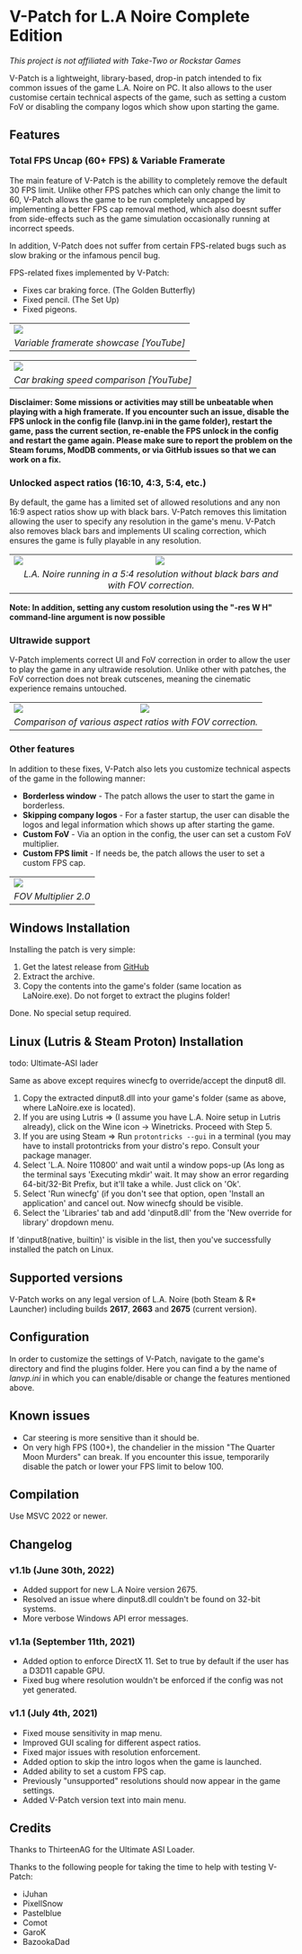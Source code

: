 # V-Patch for L.A Noire Complete Edition
*This project is not affiliated with Take-Two or Rockstar Games*

V-Patch is a lightweight, library-based, drop-in patch intended to fix common issues of the game L.A. Noire on PC. It also allows to the user customise certain technical aspects of the game, such as setting a custom FoV or disabling the company logos which show upon starting the game. 

## Features

### Total FPS Uncap (60+ FPS) & Variable Framerate

The main feature of V-Patch is the abillity to completely remove the default 30 FPS limit. Unlike other FPS patches which can only change the limit to 60, V-Patch allows the game to be run completely uncapped by implementing a better FPS cap removal method, which also doesnt suffer from side-effects such as the game simulation occasionally running at incorrect speeds.

In addition, V-Patch does not suffer from certain FPS-related bugs such as slow braking or the infamous pencil bug.

FPS-related fixes implemented by V-Patch:
- Fixes car braking force. (The Golden Butterfly)
- Fixed pencil. (The Set Up)
- Fixed pigeons.

<table>
    <tr>
      <td><a href="https://www.youtube.com/watch?v=VFsFdUMLC8M"><img src="https://img.youtube.com/vi/VFsFdUMLC8M/0.jpg"/></a></td>
      </tr>
    <tr>
      <td><div style="text-align: center; font-style: italic">Variable framerate showcase [YouTube]</div></td>
    </tr>
</table>

<table>
    <tr>
      <td><a href="https://www.youtube.com/watch?v=L0e7pzqmdjk"><img src="https://img.youtube.com/vi/L0e7pzqmdjk/0.jpg"/></a></td>
      </tr>
    <tr>
      <td><div style="text-align: center; font-style: italic">Car braking speed comparison [YouTube]</div></td>
    </tr>
</table>

**Disclaimer: Some missions or activities may still be unbeatable when playing with a high framerate. If you encounter such an issue, disable the FPS unlock in the config file (lanvp.ini in the game folder), restart the game, pass the current section, re-enable the FPS unlock in the config and restart the game again. Please make sure to report the problem on the Steam forums, ModDB comments, or via GitHub issues so that we can work on a fix.**

### Unlocked aspect ratios (16:10, 4:3, 5:4, etc.)

By default, the game has a limited set of allowed resolutions and any non 16:9 aspect ratios show up with black bars. V-Patch removes this limitation allowing the user to specify any resolution in the game's menu. V-Patch also removes black bars and implements UI scaling correction, which ensures the game is fully playable in any resolution.

<table>
    <tr>
      <td><a href="https://i.imgur.com/S9wtcaE.png"><img src="https://i.imgur.com/S9wtcaE.png"/></a></td>
      <td><a href="https://i.imgur.com/DtCNr4P.png"><img src="https://i.imgur.com/DtCNr4P.png"/></a></td>
    </tr>
    <tr>
      <td colspan="2"><div style="text-align: center; font-style: italic">L.A. Noire running in a 5:4 resolution without black bars and with FOV correction.</div></td>
    </tr>
</table>

**Note: In addition, setting any custom resolution using the "-res W H" command-line argument is now possible**

### Ultrawide support

V-Patch implements correct UI and FoV correction in order to allow the user to play the game in any ultrawide resolution. Unlike other with patches, the FoV correction does not break cutscenes, meaning the cinematic experience remains untouched. 

<table>
    <tr>
      <td><a href="https://i.imgur.com/K3rgi4v.png"><img src="https://i.imgur.com/K3rgi4v.png"/></a></td>
      <td><a href="https://i.imgur.com/qEBNAb7.png"><img src="https://i.imgur.com/qEBNAb7.png"/></a></td>
    </tr>
    <tr>
      <td colspan="2"><div style="text-align: center; font-style: italic">Comparison of various aspect ratios with FOV correction.</div></td>
    </tr>
</table>

### Other features

In addition to these fixes, V-Patch also lets you customize technical aspects of the game in the following manner:

- **Borderless window** - The patch allows the user to start the game in borderless.
- **Skipping company logos** - For a faster startup, the user can disable the logos and legal information which shows up after starting the game.
- **Custom FoV** - Via an option in the config, the user can set a custom FoV multiplier.
- **Custom FPS limit** - If needs be, the patch allows the user to set a custom FPS cap.

<table>
    <tr>
      <td><a href="https://i.imgur.com/rRrbAYq.png"><img src="https://i.imgur.com/rRrbAYq.png"/></a></td>
      </tr>
    <tr>
      <td><div style="text-align: center; font-style: italic">FOV Multiplier 2.0</div></td>
    </tr>
</table>

## Windows Installation

Installing the patch is very simple:

1. Get the latest release from [GitHub](https://github.com/VaanaCZ/LANVP/releases)
2. Extract the archive.
3. Copy the contents into the game's folder (same location as LaNoire.exe). Do not forget to extract the plugins folder!

Done. No special setup required.

## Linux (Lutris & Steam Proton) Installation

todo: Ultimate-ASI lader

Same as above except requires winecfg to override/accept the dinput8 dll. 

1. Copy the extracted dinput8.dll into your game's folder (same as above, where LaNoire.exe is located).
2. If you are using Lutris => (I assume you have L.A. Noire setup in Lutris already), click on the Wine icon -> Winetricks. Proceed with Step 5.
3. If you are using Steam  => Run `protontricks --gui` in a terminal (you may have to install protontricks from your distro's repo. Consult your package manager.
4. Select 'L.A. Noire 110800' and wait until a window pops-up (As long as the terminal says 'Executing mkdir' wait. It may show an error regarding 64-bit/32-Bit Prefix, but it'll take a while. Just click on 'Ok'. 
5. Select 'Run winecfg' (if you don't see that option, open 'Install an application' and cancel out. Now winecfg should be visible.
6. Select the 'Libraries' tab and add 'dinput8.dll' from the 'New override for library' dropdown menu.

If 'dinput8(native, builtin)' is visible in the list, then you've successfully installed the patch on Linux.

## Supported versions

V-Patch works on any legal version of L.A. Noire (both Steam & R* Launcher) including builds **2617**, **2663** and **2675** (current version).

## Configuration

In order to customize the settings of V-Patch, navigate to the game's directory and find the plugins folder. Here you can find a by the name of *lanvp.ini* in which you can enable/disable or change the features mentioned above.

## Known issues

- Car steering is more sensitive than it should be.
- On very high FPS (100+), the chandelier in the mission "The Quarter Moon Murders" can break. If you encounter this issue, temporarily disable the patch or lower your FPS limit to below 100.

## Compilation

Use MSVC 2022 or newer.

## Changelog

### v1.1b (June 30th, 2022)
- Added support for new L.A Noire version 2675.
- Resolved an issue where dinput8.dll couldn't be found on 32-bit systems.
- More verbose Windows API error messages.

### v1.1a (September 11th, 2021)
- Added option to enforce DirectX 11. Set to true by default if the user has a D3D11 capable GPU.
- Fixed bug where resolution wouldn't be enforced if the config was not yet generated.

### v1.1 (July 4th, 2021)
- Fixed mouse sensitivity in map menu.
- Improved GUI scaling for different aspect ratios.
- Fixed major issues with resolution enforcement.
- Added option to skip the intro logos when the game is launched.
- Added ability to set a custom FPS cap.
- Previously "unsupported" resolutions should now appear in the game settings.
- Added V-Patch version text into main menu.

## Credits

Thanks to ThirteenAG for the Ultimate ASI Loader.

Thanks to the following people for taking the time to help with testing V-Patch:
- iJuhan
- PixellSnow
- Pastelblue
- Comot
- GaroK
- BazookaDad
